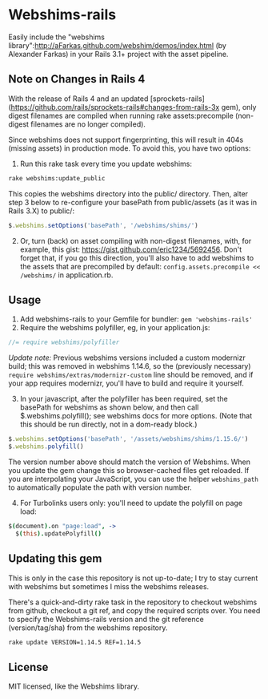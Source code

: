 # Webshims-rails

Easily include the "webshims library":http://aFarkas.github.com/webshim/demos/index.html (by Alexander Farkas) in your Rails 3.1+ project with the asset pipeline.

## Note on Changes in Rails 4

With the release of Rails 4 and an updated [sprockets-rails](https://github.com/rails/sprockets-rails#changes-from-rails-3x gem), only digest filenames are compiled when running rake assets:precompile (non-digest filenames are no longer compiled).

Since webshims does not support fingerprinting, this will result in 404s (missing assets) in production mode. To avoid this, you have two options:

1. Run this rake task every time you update webshims:

  ```bash
  rake webshims:update_public
  ```

  This copies the webshims directory into the public/ directory. Then, alter step 3 below to re-configure your basePath from public/assets (as it was in Rails 3.X) to public/:

  ```javascript
  $.webshims.setOptions('basePath', '/webshims/shims/')
  ```
2. Or, turn (back) on asset compiling with non-digest filenames, with, for example, this gist: https://gist.github.com/eric1234/5692456. Don't forget that, if you go this direction, you'll also have to add webshims to the assets that are precompiled by default: `config.assets.precompile << /webshims/` in application.rb.


## Usage

1. Add webshims-rails to your Gemfile for bundler: `gem 'webshims-rails'`
2. Require the webshims polyfiller, eg, in your application.js:

  ```javascript
  //= require webshims/polyfiller
  ```

  *Update note:* Previous webshims versions included a custom modernizr build; this was removed in webshims 1.14.6, so the (previously necessary) `require webshims/extras/modernizr-custom` line should be removed, and if your app requires modernizr, you'll have to build and require it yourself.

3. In your javascript, after the polyfiller has been required, set the basePath for webshims as shown below, and then call $.webshims.polyfill(); see webshims docs for more options.
   (Note that this should be run directly, not in a dom-ready block.)

  ```javascript
  $.webshims.setOptions('basePath', '/assets/webshims/shims/1.15.6/')
  $.webshims.polyfill()
  ```

   The version number above should match the version of Webshims. When you update the gem change this so browser-cached files get reloaded. If you are interpolating your JavaScript, you can use the helper `webshims_path` to automatically populate the path with version number.

4. For Turbolinks users only: you'll need to update the polyfill on page load:

  ```coffeescript
  $(document).on "page:load", ->
    $(this).updatePolyfill()
  ```

## Updating this gem

This is only in the case this repository is not up-to-date; I try to stay current with webshims but sometimes I miss the webshims releases.

There's a quick-and-dirty rake task in the repository to checkout webshims from github, checkout a git ref, and copy the required scripts over. You need to specify the Webshims-rails version and the git reference (version/tag/sha) from the webshims repository.

```bash
rake update VERSION=1.14.5 REF=1.14.5
```

## License

MIT licensed, like the Webshims library.
